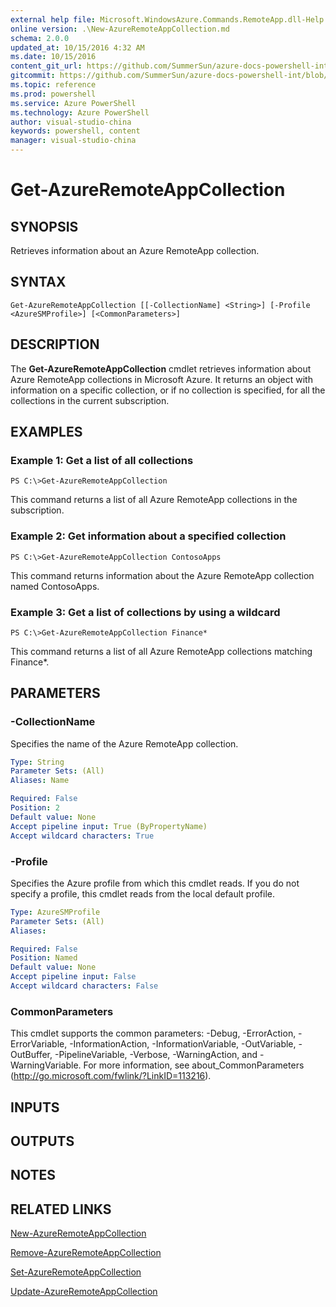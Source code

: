 ```yaml
---
external help file: Microsoft.WindowsAzure.Commands.RemoteApp.dll-Help.xml
online version: .\New-AzureRemoteAppCollection.md
schema: 2.0.0
updated_at: 10/15/2016 4:32 AM
ms.date: 10/15/2016
content_git_url: https://github.com/SummerSun/azure-docs-powershell-int/blob/master/azureps-cmdlets-docs/ServiceManagement/Azure.RemoteApp/v2.0/CmdletMDs/Get-AzureRemoteAppCollection.md
gitcommit: https://github.com/SummerSun/azure-docs-powershell-int/blob/1bfd8e268acfc1799ad3f17c5a982578f54443cf/azureps-cmdlets-docs/ServiceManagement/Azure.RemoteApp/v2.0/CmdletMDs/Get-AzureRemoteAppCollection.md
ms.topic: reference
ms.prod: powershell
ms.service: Azure PowerShell
ms.technology: Azure PowerShell
author: visual-studio-china
keywords: powershell, content
manager: visual-studio-china
---
```


# Get-AzureRemoteAppCollection

## SYNOPSIS
Retrieves information about an Azure RemoteApp collection.

## SYNTAX

```
Get-AzureRemoteAppCollection [[-CollectionName] <String>] [-Profile <AzureSMProfile>] [<CommonParameters>]
```

## DESCRIPTION
The **Get-AzureRemoteAppCollection** cmdlet retrieves information about Azure RemoteApp collections in Microsoft Azure.
It returns an object with information on a specific collection, or if no collection is specified, for all the collections in the current subscription.

## EXAMPLES

### Example 1: Get a list of all collections
```
PS C:\>Get-AzureRemoteAppCollection
```

This command returns a list of all Azure RemoteApp collections in the subscription.

### Example 2: Get information about a specified collection
```
PS C:\>Get-AzureRemoteAppCollection ContosoApps
```

This command returns information about the Azure RemoteApp collection named ContosoApps.

### Example 3: Get a list of collections by using a wildcard
```
PS C:\>Get-AzureRemoteAppCollection Finance*
```

This command returns a list of all Azure RemoteApp collections matching Finance*.

## PARAMETERS

### -CollectionName
Specifies the name of the Azure RemoteApp collection.

```yaml
Type: String
Parameter Sets: (All)
Aliases: Name

Required: False
Position: 2
Default value: None
Accept pipeline input: True (ByPropertyName)
Accept wildcard characters: True
```

### -Profile
Specifies the Azure profile from which this cmdlet reads.
If you do not specify a profile, this cmdlet reads from the local default profile.

```yaml
Type: AzureSMProfile
Parameter Sets: (All)
Aliases: 

Required: False
Position: Named
Default value: None
Accept pipeline input: False
Accept wildcard characters: False
```

### CommonParameters
This cmdlet supports the common parameters: -Debug, -ErrorAction, -ErrorVariable, -InformationAction, -InformationVariable, -OutVariable, -OutBuffer, -PipelineVariable, -Verbose, -WarningAction, and -WarningVariable. For more information, see about_CommonParameters (http://go.microsoft.com/fwlink/?LinkID=113216).

## INPUTS

## OUTPUTS

## NOTES

## RELATED LINKS

[New-AzureRemoteAppCollection](.\New-AzureRemoteAppCollection.md)

[Remove-AzureRemoteAppCollection](.\Remove-AzureRemoteAppCollection.md)

[Set-AzureRemoteAppCollection](.\Set-AzureRemoteAppCollection.md)

[Update-AzureRemoteAppCollection](.\Update-AzureRemoteAppCollection.md)

